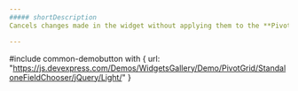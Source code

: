 ```yaml
---
##### shortDescription
Cancels changes made in the widget without applying them to the **PivotGrid**. Takes effect only if [applyChangesMode](/api-reference/10%20UI%20Widgets/dxPivotGridFieldChooser/1%20Configuration/applyChangesMode.md '/Documentation/ApiReference/UI_Widgets/dxPivotGridFieldChooser/Configuration/#applyChangesMode') is *"onDemand"*.

---
```

#include common-demobutton with {
    url: "https://js.devexpress.com/Demos/WidgetsGallery/Demo/PivotGrid/StandaloneFieldChooser/jQuery/Light/"
}